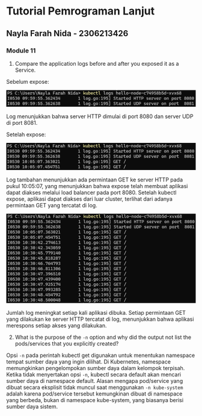 # Tutorial Pemrograman Lanjut
## Nayla Farah Nida - 2306213426

### Module 11

1. Compare the application logs before and after you exposed it as a Service.

Sebelum expose:

![Before exposing as service](logs-before-exposed.png)

Log menunjukkan bahwa server HTTP dimulai di port 8080 dan server UDP di port 8081.

Setelah expose:

![After exposing as service](logs-after-exposed.png)

Log tambahan menunjukkan ada permintaan GET ke server HTTP pada pukul 10:05:07, yang menunjukkan bahwa expose telah membuat aplikasi dapat diakses melalui load balancer pada port 8080. Setelah kubectl expose, aplikasi dapat diakses dari luar cluster, terlihat dari adanya permintaan GET yang tercatat di log.

![After running the app several times](logs-after-running-apps.png)

Jumlah log meningkat setiap kali aplikasi dibuka. Setiap permintaan GET yang dilakukan ke server HTTP tercatat di log, menunjukkan bahwa aplikasi merespons setiap akses yang dilakukan.

2. What is the purpose of the `-n` option and why did the output not list the pods/services that you explicitly created?

Opsi ```-n``` pada perintah kubectl get digunakan untuk menentukan namespace tempat sumber daya yang ingin dilihat. Di Kubernetes, namespace memungkinkan pengelompokan sumber daya dalam kelompok terpisah. Ketika tidak menyertakan opsi ```-n```, kubectl secara default akan mencari sumber daya di namespace default. Alasan mengapa pod/service yang dibuat secara eksplisit tidak muncul saat menggunakan ```-n kube-system``` adalah karena pod/service tersebut kemungkinan dibuat di namespace yang berbeda, bukan di namespace kube-system, yang biasanya berisi sumber daya sistem.

